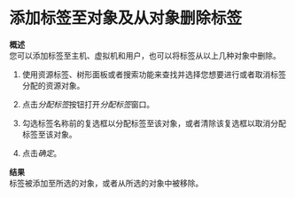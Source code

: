 # 添加标签至对象及从对象删除标签

**概述**<br/>
您可以添加标签至主机、虚拟机和用户，也可以将标签从以上几种对象中删除。

1. 使用资源标签、树形面板或者搜索功能来查找并选择您想要进行或者取消标签分配的资源对象。

2. 点击*分配标签*按钮打开*分配标签*窗口。

3. 勾选标签名称前的复选框以分配标签至该对象，或者清除该复选框以取消分配标签至该对象。

4. 点击*确定*。

**结果**<br/>
标签被添加至所选的对象，或者从所选的对象中被移除。
